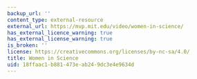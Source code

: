 ```yaml
---
backup_url: ''
content_type: external-resource
external_url: https://mvp.mit.edu/video/women-in-science/
has_external_licence_warning: true
has_external_license_warning: true
is_broken: ''
license: https://creativecommons.org/licenses/by-nc-sa/4.0/
title: Women in Science
uid: 18ffaac1-b881-473e-ab24-9dc3e4e9634d
---
```

